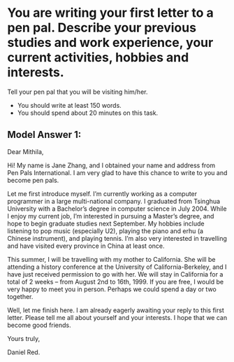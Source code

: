 # You are writing your first letter to a pen pal. Describe your previous studies and work experience, your current activities, hobbies and interests.

Tell your pen pal that you will be visiting him/her.

- You should write at least 150 words.
- You should spend about 20 minutes on this task.


## Model Answer 1:


 
Dear Mithila,

Hi! My name is Jane Zhang, and I obtained your name and address from Pen Pals International. I am very glad to have this chance to write to you and become pen pals.

Let me first introduce myself. I’m currently working as a computer programmer in a large multi-national company. I graduated from Tsinghua University with a Bachelor’s degree in computer science in July 2004. While I enjoy my current job, I’m interested in pursuing a Master’s degree, and hope to begin graduate studies next September. My hobbies include listening to pop music (especially U2), playing the piano and erhu (a Chinese instrument), and playing tennis. I’m also very interested in travelling and have visited every province in China at least once.

This summer, I will be travelling with my mother to California. She will be attending a history conference at the University of California-Berkeley, and I have just received permission to go with her. We will stay in California for a total of 2 weeks – from August 2nd to 16th, 1999. If you are free, I would be very happy to meet you in person. Perhaps we could spend a day or two together.

Well, let me finish here. I am already eagerly awaiting your reply to this first letter. Please tell me all about yourself and your interests. I hope that we can become good friends.

Yours truly,

Daniel Red.